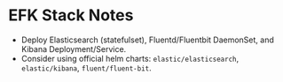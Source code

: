 # EFK Stack Notes

- Deploy Elasticsearch (statefulset), Fluentd/Fluentbit DaemonSet, and Kibana Deployment/Service.
- Consider using official helm charts: `elastic/elasticsearch`, `elastic/kibana`, `fluent/fluent-bit`.
